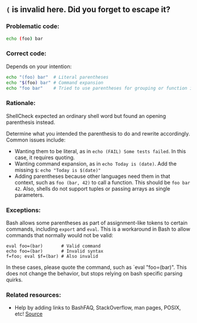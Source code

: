## `(` is invalid here. Did you forget to escape it?

### Problematic code:

```sh
echo (foo) bar
```

### Correct code:

Depends on your intention:

```sh
echo "(foo) bar"  # Literal parentheses
echo "$(foo) bar" # Command expansion
echo "foo bar"    # Tried to use parentheses for grouping or function invocation
```

### Rationale:

ShellCheck expected an ordinary shell word but found an opening parenthesis instead.

Determine what you intended the parenthesis to do and rewrite accordingly. Common issues include:

* Wanting them to be literal, as in `echo (FAIL) Some tests failed`. In this case, it requires quoting.
* Wanting command expansion, as in `echo Today is (date)`. Add the missing `$`: `echo "Today is $(date)"`
* Adding parentheses because other languages need them in that context, such as `foo (bar, 42)` to call a function. This should be `foo bar 42`. Also, shells do not support tuples or passing arrays as single parameters.

### Exceptions:

Bash allows some parentheses as part of assignment-like tokens to certain commands, including `export` and `eval`. This is a workaround in Bash to allow commands that normally would not be valid:

    eval foo=(bar)       # Valid command
    echo foo=(bar)       # Invalid syntax
    f=foo; eval $f=(bar) # Also invalid

In these cases, please quote the command, such as `eval "foo=(bar)". This does not change the behavior, but stops relying on bash specific parsing quirks.

### Related resources:

* Help by adding links to BashFAQ, StackOverflow, man pages, POSIX, etc!
[Source](https://github.com/koalaman/shellcheck/wiki/SC1036)

